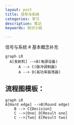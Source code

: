 ```yaml
---
layout: post
title: 信号与系统
categories: 学习
description: 笔记
keywords: 知识小结

---
```


<head>
    <script src="https://cdn.mathjax.org/mathjax/latest/MathJax.js?config=TeX-AMS-MML_HTMLorMML" type="text/javascript"></script>
    <script type="text/x-mathjax-config">
        MathJax.Hub.Config({
            tex2jax: {
            skipTags: ['script', 'noscript', 'style', 'textarea', 'pre'],
            inlineMath: [['$','$']]
            }
        });
    </script>
</head>
信号与系统
# 基本概念补充

```mermaid
graph LR
  A[发射机] -->B(电源设备)
      A --> C(脉冲调制器)
      A --> D(高功率振荡器)
```

## 流程图模板：

  ```mermaid
  graph LR
  A[Hard edge] -->B(Round edge)
      B --> C{Decision}
      C -->|One| D[Result one]
      C -->|Two| E[Result two]
  ```


